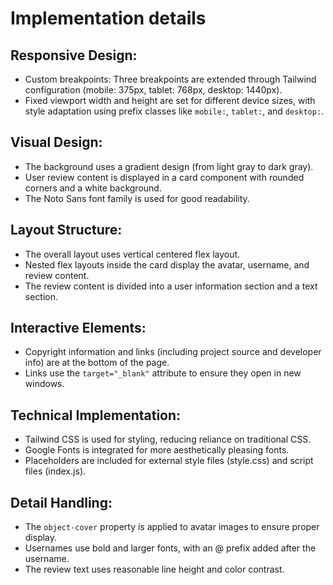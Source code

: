 # Implementation details
## Responsive Design:  
- Custom breakpoints: Three breakpoints are extended through Tailwind configuration (mobile: 375px, tablet: 768px, desktop: 1440px).  
- Fixed viewport width and height are set for different device sizes, with style adaptation using prefix classes like `mobile:`, `tablet:`, and `desktop:`.  

## Visual Design:  
- The background uses a gradient design (from light gray to dark gray).  
- User review content is displayed in a card component with rounded corners and a white background.  
- The Noto Sans font family is used for good readability.  

## Layout Structure:  
- The overall layout uses vertical centered flex layout.  
- Nested flex layouts inside the card display the avatar, username, and review content.  
- The review content is divided into a user information section and a text section.  

## Interactive Elements:  
- Copyright information and links (including project source and developer info) are at the bottom of the page.  
- Links use the `target="_blank"` attribute to ensure they open in new windows.  

## Technical Implementation:  
- Tailwind CSS is used for styling, reducing reliance on traditional CSS.  
- Google Fonts is integrated for more aesthetically pleasing fonts.  
- Placeholders are included for external style files (style.css) and script files (index.js).  

## Detail Handling:  
- The `object-cover` property is applied to avatar images to ensure proper display.  
- Usernames use bold and larger fonts, with an @ prefix added after the username.  
- The review text uses reasonable line height and color contrast.